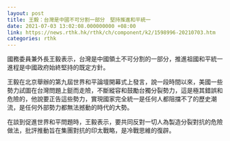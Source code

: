 ```yaml
---
layout: post
title: 王毅：台灣是中國不可分割一部分　堅持推進和平統一
date: 2021-07-03 13:02:08.000000000 +08:00
link: https://news.rthk.hk/rthk/ch/component/k2/1598996-20210703.htm
categories: rthk
---
```


國務委員兼外長王毅表示，台灣是中國領土不可分割的一部分，推進祖國和平統一進程是中國政府始終堅持的既定方針。

王毅在北京舉辦的第九屆世界和平論壇開幕式上發言，說一段時間以來，美國一些勢力試圖在台灣問題上鋌而走險，不斷縱容和鼓勵台獨分裂勢力，這是極其錯誤和危險的，他說要正告這些勢力，實現國家完全統一是任何人都阻擋不了的歷史潮流，是任何外部勢力都無法撼動的時代的大勢。

在談到促進世界和平問題時，王毅表示，要共同反對一切人為製造分裂對抗的危險做法，批評推動旨在集團對抗的印太戰略，是冷戰思維的復辟。
